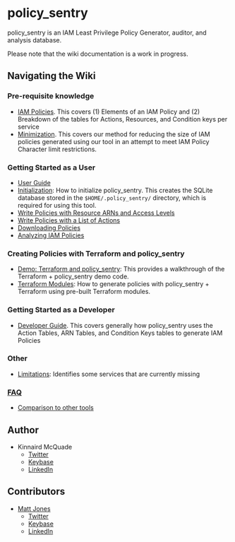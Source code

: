 # policy_sentry

policy_sentry is an IAM Least Privilege Policy Generator, auditor, and analysis database.

Please note that the wiki documentation is a work in progress.

## Navigating the Wiki

### Pre-requisite knowledge
  * [IAM Policies](IAM-Policies). This covers (1) Elements of an IAM Policy and (2) Breakdown of the tables for Actions, Resources, and Condition keys per service
  * [Minimization](Minimization). This covers our method for reducing the size of IAM policies generated using our tool in an attempt to meet IAM Policy Character limit restrictions.

### Getting Started as a User
  * [User Guide](User-Guide)
  * [Initialization](Initializing-policy_sentry): How to initialize policy_sentry. This creates the SQLite database stored in the `$HOME/.policy_sentry/` directory, which is required for using this tool.
  * [Write Policies with Resource ARNs and Access Levels](Writing-IAM-Policies-with-Resource-ARNs-and-Access-Levels)
  * [Write Policies with a List of Actions](Writing-IAM-Policies-with-a-List-of-Actions)
  * [Downloading Policies](Downloading-Policies)
  * [Analyzing IAM Policies](Analyzing-IAM-Policies)

### Creating Policies with Terraform and policy_sentry
  * [Demo: Terraform and policy_sentry](Terraform-Usage-Demo): This provides a walkthrough of the Terraform + policy_sentry demo code. 
  * [Terraform Modules](Terraform-Modules): How to generate policies with policy_sentry + Terraform using pre-built Terraform modules.

### Getting Started as a Developer
* [Developer Guide](Developer-Guide). This covers generally how policy_sentry uses the Action Tables, ARN Tables, and Condition Keys tables to generate IAM Policies

### Other
* [Limitations](Limitations): Identifies some services that are currently missing

### [FAQ](FAQ)
* [Comparison to other tools](Comparison-to-other-tools)

## Author

* Kinnaird McQuade
  - [Twitter](https://twitter.com/kmcquade3)
  - [Keybase](https://keybase.io/kmcquade)
  - [LinkedIn](https://www.linkedin.com/in/kinnairdmcquade/)

## Contributors

* [Matt Jones](https://github.com/mattyjones)
  - [Twitter](https://twitter.com/CaffeinatedEng)
  - [Keybase](https://keybase.io/urlugal)
  - [LinkedIn](https://www.linkedin.com/in/mattyjones/)
 